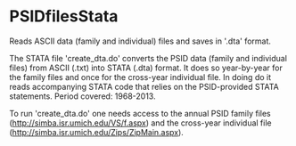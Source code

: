 # PSIDfilesStata
Reads ASCII data (family and individual) files and saves in '.dta' format.

The STATA file 'create_dta.do' converts the PSID data (family and individual files) from ASCII (.txt) into STATA (.dta) format. It does so year-by-year for the family files and once for the cross-year individual file. In doing do it reads accompanying STATA code that relies on the PSID-provided STATA statements. Period covered: 1968-2013. 

To run 'create_dta.do' one needs access to the annual PSID family files (http://simba.isr.umich.edu/VS/f.aspx) and the cross-year individual file (http://simba.isr.umich.edu/Zips/ZipMain.aspx).
